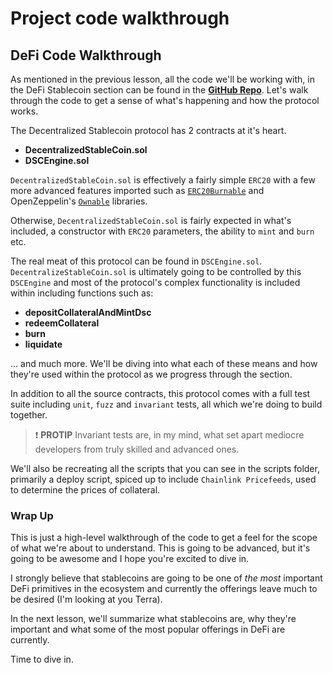# Project code walkthrough

## DeFi Code Walkthrough

As mentioned in the previous lesson, all the code we'll be working with, in the DeFi Stablecoin section can be found in the **[GitHub Repo](https://github.com/Cyfrin/foundry-defi-stablecoin-f23)**. Let's walk through the code to get a sense of what's happening and how the protocol works.

The Decentralized Stablecoin protocol has 2 contracts at it's heart.

- **DecentralizedStableCoin.sol**
- **DSCEngine.sol**

`DecentralizedStableCoin.sol` is effectively a fairly simple `ERC20` with a few more advanced features imported such as [`ERC20Burnable`](https://github.com/OpenZeppelin/openzeppelin-contracts/blob/master/contracts/token/ERC20/extensions/ERC20Burnable.sol) and OpenZeppelin's [`Ownable`](https://github.com/OpenZeppelin/openzeppelin-contracts/blob/master/contracts/access/Ownable.sol) libraries.

Otherwise, `DecentralizedStableCoin.sol` is fairly expected in what's included, a constructor with `ERC20` parameters, the ability to `mint` and `burn` etc.

The real meat of this protocol can be found in `DSCEngine.sol`. `DecentralizeStableCoin.sol` is ultimately going to be controlled by this `DSCEngine` and most of the protocol's complex functionality is included within including functions such as:

- **depositCollateralAndMintDsc**
- **redeemCollateral**
- **burn**
- **liquidate**

... and much more. We'll be diving into what each of these means and how they're used within the protocol as we progress through the section.

In addition to all the source contracts, this protocol comes with a full test suite including `unit`, `fuzz` and `invariant` tests, all which we're doing to build together.

> ❗ **PROTIP**
> Invariant tests are, in my mind, what set apart mediocre developers from truly skilled and advanced ones.

We'll also be recreating all the scripts that you can see in the scripts folder, primarily a deploy script, spiced up to include `Chainlink Pricefeeds`, used to determine the prices of collateral.

### Wrap Up

This is just a high-level walkthrough of the code to get a feel for the scope of what we're about to understand. This is going to be advanced, but it's going to be awesome and I hope you're excited to dive in.

I strongly believe that stablecoins are going to be one of _the most_ important DeFi primitives in the ecosystem and currently the offerings leave much to be desired (I'm looking at you Terra).

In the next lesson, we'll summarize what stablecoins are, why they're important and what some of the most popular offerings in DeFi are currently.

Time to dive in.
